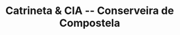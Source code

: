 ---
title: "Catrineta & CIA -- Conserveira de Compostela"
url: /santiago-de-compostela/catrineta-und-cia-conserveira-de-compostela/
shop: comodidad
---